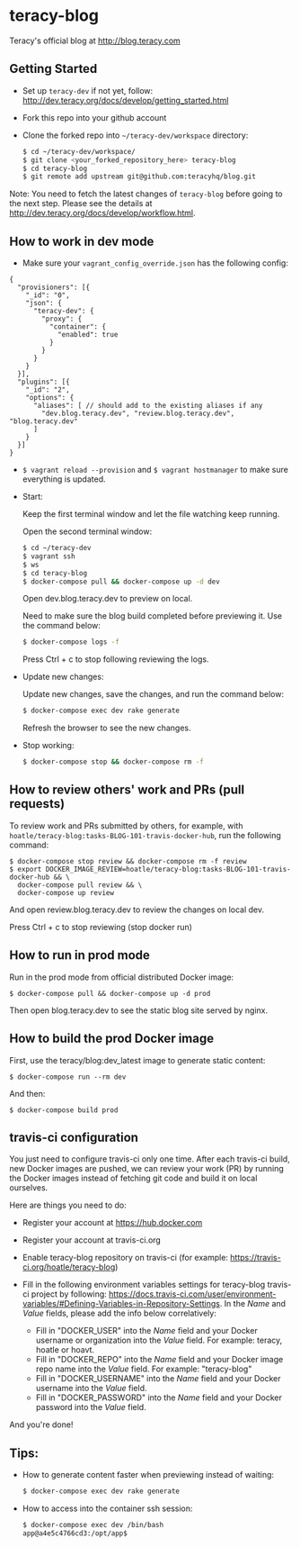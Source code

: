 # teracy-blog

Teracy's official blog at http://blog.teracy.com


## Getting Started

- Set up `teracy-dev` if not yet, follow: http://dev.teracy.org/docs/develop/getting_started.html

- Fork this repo into your github account

- Clone the forked repo into `~/teracy-dev/workspace` directory:

  ```bash
  $ cd ~/teracy-dev/workspace/
  $ git clone <your_forked_repository_here> teracy-blog
  $ cd teracy-blog
  $ git remote add upstream git@github.com:teracyhq/blog.git
  ```
Note: You need to fetch the latest changes of `teracy-blog` before going to the next step. Please see the details at http://dev.teracy.org/docs/develop/workflow.html.

## How to work in dev mode

- Make sure your `vagrant_config_override.json` has the following config:

```
{
  "provisioners": [{
    "_id": "0",
    "json": {
      "teracy-dev": {
        "proxy": {
          "container": {
            "enabled": true
          }
        }
      }
    }
  }],
  "plugins": [{
    "_id": "2",
    "options": {
      "aliases": [ // should add to the existing aliases if any
        "dev.blog.teracy.dev", "review.blog.teracy.dev", "blog.teracy.dev"
      ]
    }
  }]
}
```

- `$ vagrant reload --provision` and `$ vagrant hostmanager` to make sure everything is updated.

- Start:

  Keep the first terminal window and let the file watching keep running.


  Open the second terminal window:

  ```bash
  $ cd ~/teracy-dev
  $ vagrant ssh
  $ ws
  $ cd teracy-blog
  $ docker-compose pull && docker-compose up -d dev
  ```

  Open dev.blog.teracy.dev to preview on local.

  Need to make sure the blog build completed before previewing it. Use the command below:

  ```bash
  $ docker-compose logs -f
  ```

  Press Ctrl + c to stop following reviewing the logs.

- Update new changes:

  Update new changes, save the changes, and run the command below:

  ```bash
  $ docker-compose exec dev rake generate
  ```

  Refresh the browser to see the new changes.


- Stop working:

  ```bash
  $ docker-compose stop && docker-compose rm -f
  ```


## How to review others' work and PRs (pull requests)


To review work and PRs submitted by others, for example, with `hoatle/teracy-blog:tasks-BLOG-101-travis-docker-hub`, run the following command:

```
$ docker-compose stop review && docker-compose rm -f review
$ export DOCKER_IMAGE_REVIEW=hoatle/teracy-blog:tasks-BLOG-101-travis-docker-hub && \
  docker-compose pull review && \
  docker-compose up review
```

And open review.blog.teracy.dev to review the changes on local dev.

Press Ctrl + c to stop reviewing (stop docker run)


## How to run in prod mode

Run in the prod mode from official distributed Docker image:

```
$ docker-compose pull && docker-compose up -d prod
```

Then open blog.teracy.dev to see the static blog site served by nginx.


## How to build the prod Docker image

First, use the teracy/blog:dev_latest image to generate static content:

```
$ docker-compose run --rm dev
```

And then:

```
$ docker-compose build prod
```

## travis-ci configuration

You just need to configure travis-ci only one time. After each travis-ci build, new Docker images are pushed, we can review your work (PR) by running the Docker images instead of fetching git code and build it on local ourselves.

Here are things you need to do:

- Register your account at https://hub.docker.com
- Register your account at travis-ci.org
- Enable teracy-blog repository on travis-ci (for example: https://travis-ci.org/hoatle/teracy-blog)
- Fill in the following environment variables settings for teracy-blog travis-ci project by
  following: https://docs.travis-ci.com/user/environment-variables/#Defining-Variables-in-Repository-Settings.
  In the *Name* and *Value* fields, please add the info below correlatively: 

  + Fill in "DOCKER_USER" into the *Name* field and your Docker username or organization into the *Value* field.
    For example: teracy, hoatle or hoavt.
  + Fill in "DOCKER_REPO" into the *Name* field and your Docker image repo name into the *Value* field.
    For example: "teracy-blog"
  + Fill in "DOCKER_USERNAME" into the *Name* field and your Docker username into the *Value* field.
  + Fill in "DOCKER_PASSWORD" into the *Name* field and your Docker password into the *Value* field.

And you're done!

## Tips:

- How to generate content faster when previewing instead of waiting:

  ```bash
  $ docker-compose exec dev rake generate
  ```

- How to access into the container ssh session:

  ```bash
  $ docker-compose exec dev /bin/bash
  app@a4e5c4766cd3:/opt/app$
  ```
